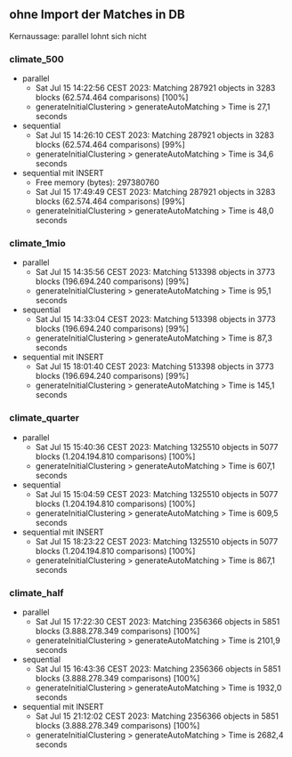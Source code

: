 
## ohne Import der Matches in DB

Kernaussage: parallel lohnt sich nicht

### climate_500
- parallel
    - Sat Jul 15 14:22:56 CEST 2023: Matching 287921 objects in 3283 blocks (62.574.464 comparisons) [100%]
    - generateInitialClustering > generateAutoMatching > Time is 27,1 seconds
- sequential
    - Sat Jul 15 14:26:10 CEST 2023: Matching 287921 objects in 3283 blocks (62.574.464 comparisons) [99%]
    - generateInitialClustering > generateAutoMatching > Time is 34,6 seconds
- sequential mit INSERT
    - Free memory (bytes): 297380760
    - Sat Jul 15 17:49:49 CEST 2023: Matching 287921 objects in 3283 blocks (62.574.464 comparisons) [99%]
    - generateInitialClustering > generateAutoMatching > Time is 48,0 seconds

### climate_1mio

- parallel
    - Sat Jul 15 14:35:56 CEST 2023: Matching 513398 objects in 3773 blocks (196.694.240 comparisons) [99%]
    - generateInitialClustering > generateAutoMatching > Time is 95,1 seconds
- sequential
    - Sat Jul 15 14:33:04 CEST 2023: Matching 513398 objects in 3773 blocks (196.694.240 comparisons) [99%]
    - generateInitialClustering > generateAutoMatching > Time is 87,3 seconds
- sequential mit INSERT
    - Sat Jul 15 18:01:40 CEST 2023: Matching 513398 objects in 3773 blocks (196.694.240 comparisons) [99%]
    - generateInitialClustering > generateAutoMatching > Time is 145,1 seconds

### climate_quarter

- parallel
    - Sat Jul 15 15:40:36 CEST 2023: Matching 1325510 objects in 5077 blocks (1.204.194.810 comparisons) [100%]
    - generateInitialClustering > generateAutoMatching > Time is 607,1 seconds
- sequential
    - Sat Jul 15 15:04:59 CEST 2023: Matching 1325510 objects in 5077 blocks (1.204.194.810 comparisons) [100%]
    - generateInitialClustering > generateAutoMatching > Time is 609,5 seconds
- sequential mit INSERT
    - Sat Jul 15 18:23:22 CEST 2023: Matching 1325510 objects in 5077 blocks (1.204.194.810 comparisons) [100%]
    - generateInitialClustering > generateAutoMatching > Time is 867,1 seconds


### climate_half

- parallel
    - Sat Jul 15 17:22:30 CEST 2023: Matching 2356366 objects in 5851 blocks (3.888.278.349 comparisons) [100%]
    - generateInitialClustering > generateAutoMatching > Time is 2101,9 seconds
- sequential
    - Sat Jul 15 16:43:36 CEST 2023: Matching 2356366 objects in 5851 blocks (3.888.278.349 comparisons) [100%]
    - generateInitialClustering > generateAutoMatching > Time is 1932,0 seconds
- sequential mit INSERT
    - Sat Jul 15 21:12:02 CEST 2023: Matching 2356366 objects in 5851 blocks (3.888.278.349 comparisons) [100%]
    - generateInitialClustering > generateAutoMatching > Time is 2682,4 seconds

    